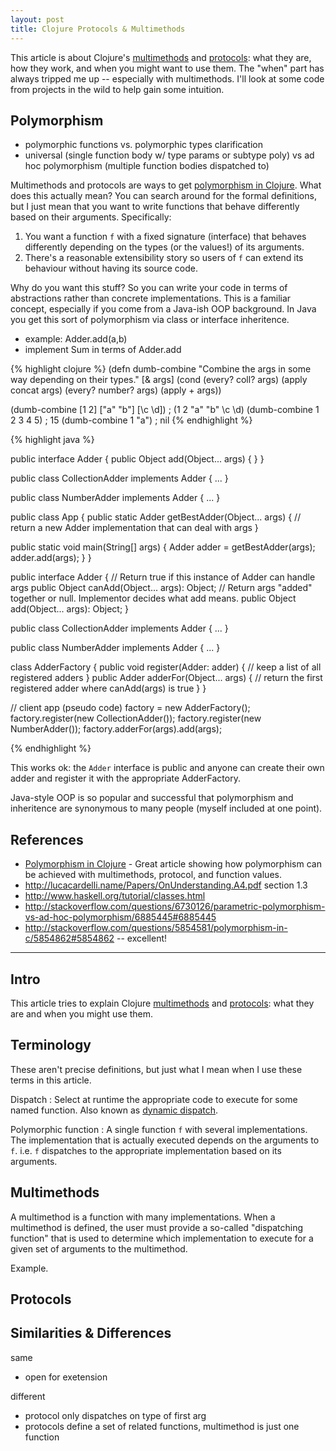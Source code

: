 ```yaml
---
layout: post
title: Clojure Protocols & Multimethods
---
```


This article is about Clojure's [multimethods](http://clojure.org/multimethods) and [protocols](http://clojure.org/protocols): what they are, how they work, and when you might want to use them.  The "when" part has always tripped me up -- especially with multimethods.  I'll look at some code from projects in the wild to help gain some intuition.

## Polymorphism

- polymorphic functions vs. polymorphic types clarification
- universal (single function body w/ type params or subtype poly) vs ad hoc polymorphism (multiple function bodies dispatched to)

Multimethods and protocols are ways to get [polymorphism in Clojure](http://blog.8thlight.com/myles-megyesi/2012/04/26/polymorphism-in-clojure.html).  What does this actually mean?  You can search around for the formal definitions, but I just mean that you want to write functions that behave differently based on their arguments.  Specifically:

1. You want a function `f` with a fixed signature (interface) that behaves differently depending on the types (or the values!) of its arguments.
1. There's a reasonable extensibility story so users of `f` can extend its behaviour without having its source code.

Why do you want this stuff?  So you can write your code in terms of abstractions rather than concrete implementations.  This is a familiar concept, especially if you come from a Java-ish OOP background.  In Java you get this sort of polymorphism via class or interface inheritence.

- example: Adder.add(a,b)
- implement Sum in terms of Adder.add

{% highlight clojure %}
(defn dumb-combine
  "Combine the args in some way depending on their types."
  [& args]
  (cond
    (every? coll? args) (apply concat args)
    (every? number? args) (apply + args))

(dumb-combine [1 2] ["a" "b"] [\c \d])
; (1 2 "a" "b" \c \d)
(dumb-combine 1 2 3 4 5)
; 15
(dumb-combine 1 "a")
; nil
{% endhighlight %}


{% highlight java %}

public interface Adder {
  public Object add(Object... args) {
  }
}

public class CollectionAdder implements Adder { ... }

public class NumberAdder implements Adder { ... }

public class App {
  public static Adder getBestAdder(Object... args) {
    // return a new Adder implementation that can deal with args
  }

  public static void main(String[] args) {
    Adder adder = getBestAdder(args);
    adder.add(args);
  }
}



public interface Adder {
  // Return true if this instance of Adder can handle args
  public Object canAdd(Object... args): Object;
  // Return args "added" together or null.  Implementor decides what add means.
  public Object add(Object... args): Object;
}

public class CollectionAdder implements Adder { ... }

public class NumberAdder implements Adder { ... }

class AdderFactory { 
  public void register(Adder: adder) {
    // keep a list of all registered adders
  }
  public Adder adderFor(Object... args) { 
    // return the first registered adder where canAdd(args) is true
  }
}

// client app (pseudo code)
factory = new AdderFactory();
factory.register(new CollectionAdder());
factory.register(new NumberAdder());
factory.adderFor(args).add(args);

{% endhighlight %}

This works ok: the `Adder` interface is public and anyone can create their own adder and register it with the appropriate AdderFactory.  

Java-style OOP is so popular and successful that polymorphism and inheritence are synonymous to many people (myself included at one point).

## References

* [Polymorphism in Clojure](http://blog.8thlight.com/myles-megyesi/2012/04/26/polymorphism-in-clojure.html) - Great article showing how polymorphism can be achieved with multimethods, protocol, and function values.
* http://lucacardelli.name/Papers/OnUnderstanding.A4.pdf section 1.3
* http://www.haskell.org/tutorial/classes.html
* http://stackoverflow.com/questions/6730126/parametric-polymorphism-vs-ad-hoc-polymorphism/6885445#6885445
* http://stackoverflow.com/questions/5854581/polymorphism-in-c/5854862#5854862 -- excellent!

------------------

## Intro

This article tries to explain Clojure [multimethods](http://clojure.org/multimethods) and [protocols](http://clojure.org/multimethods): what they are and when you might use them.

## Terminology

These aren't precise definitions, but just what I mean when I use these terms in this article.

Dispatch
: Select at runtime the appropriate code to execute for some named function.  Also known as [dynamic dispatch](http://en.wikipedia.org/wiki/Dynamic_dispatch).

Polymorphic function
: A single function `f` with several implementations.  The implementation that is actually executed depends on the arguments to `f`.  i.e. `f` dispatches to the appropriate implementation based on its arguments.

## Multimethods

A multimethod is a function with many implementations.  When a multimethod is defined, the user must provide a so-called "dispatching function" that is used to determine which implementation to execute for a given set of arguments to the multimethod.

Example.



## Protocols

## Similarities & Differences

same
- open for exetension

different
- protocol only dispatches on type of first arg
- protocols define a set of related functions, multimethod is just one function





